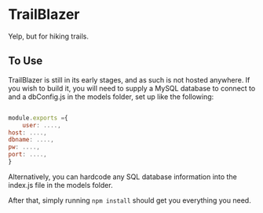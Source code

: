 # TrailBlazer
Yelp, but for hiking trails.

## To Use

TrailBlazer is  still in its early stages, and as such is not hosted anywhere. If you wish to build it, you will need to supply a MySQL database to connect to and a dbConfig.js in the models folder, set up like the following:

```Javascript

module.exports ={ 
    user: ....,
host: ....,
dbname: ....,
pw: ....,
port: ....,
}

```

Alternatively, you can hardcode any SQL database information into the index.js file in the models folder.

After that, simply running `npm install` should get you everything you need.

